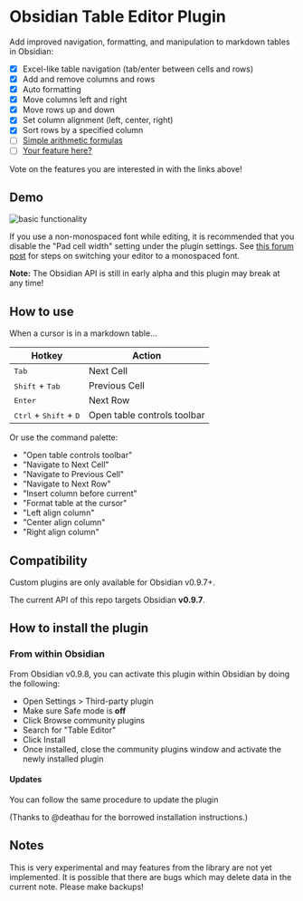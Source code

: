 # Obsidian Table Editor Plugin

Add improved navigation, formatting, and manipulation to markdown tables in Obsidian:

- [x] Excel-like table navigation (tab/enter between cells and rows)
- [x] Add and remove columns and rows
- [x] Auto formatting
- [x] Move columns left and right
- [x] Move rows up and down
- [x] Set column alignment (left, center, right)
- [x] Sort rows by a specified column
- [ ] [Simple arithmetic formulas](https://github.com/tgrosinger/advanced-tables-obsidian/issues/14)
- [ ] [Your feature here?](https://github.com/tgrosinger/advanced-tables-obsidian/issues/new?assignees=&labels=enhancement%2C+needs-review&template=feature_request.md&title=)

Vote on the features you are interested in with the links above!

## Demo

![basic functionality](https://raw.githubusercontent.com/tgrosinger/advanced-tables-obsidian/main/resources/screenshots/basic-functionality.gif)

If you use a non-monospaced font while editing, it is recommended that you
disable the "Pad cell width" setting under the plugin settings. See [this
forum post](https://forum.obsidian.md/t/monospace-font-in-the-editor/648/10)
for steps on switching your editor to a monospaced font.

**Note:** The Obsidian API is still in early alpha and this plugin may break at any time!

## How to use

When a cursor is in a markdown table...

| Hotkey                                            | Action                      |
| ------------------------------------------------- | --------------------------- |
| <kbd>Tab</kbd>                                    | Next Cell                   |
| <kbd>Shift</kbd> + <kbd>Tab</kbd>                 | Previous Cell               |
| <kbd>Enter</kbd>                                  | Next Row                    |
| <kbd>Ctrl</kbd> + <kbd>Shift</kbd> + <kbd>D</kbd> | Open table controls toolbar |

Or use the command palette:

- "Open table controls toolbar"
- "Navigate to Next Cell"
- "Navigate to Previous Cell"
- "Navigate to Next Row"
- "Insert column before current"
- "Format table at the cursor"
- "Left align column"
- "Center align column"
- "Right align column"

## Compatibility

Custom plugins are only available for Obsidian v0.9.7+.

The current API of this repo targets Obsidian **v0.9.7**.

## How to install the plugin

### From within Obsidian

From Obsidian v0.9.8, you can activate this plugin within Obsidian by doing the following:

- Open Settings > Third-party plugin
- Make sure Safe mode is **off**
- Click Browse community plugins
- Search for "Table Editor"
- Click Install
- Once installed, close the community plugins window and activate the newly installed plugin

#### Updates

You can follow the same procedure to update the plugin

(Thanks to @deathau for the borrowed installation instructions.)

## Notes

This is very experimental and may features from the library are not yet
implemented. It is possible that there are bugs which may delete data in the
current note. Please make backups!
